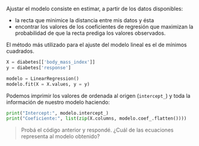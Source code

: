 Ajustar el modelo consiste en estimar, a partir de los datos disponibles:

- la recta que minimice la distancia entre mis datos y ésta
- encontrar los valores de los coeficientes de regresión que maximizan la probabilidad de que la recta prediga los valores observados.

El método  más utilizado para el ajuste del modelo lineal es el de mínimos cuadrados.

```python
X = diabetes[['body_mass_index']]
y = diabetes['response']

modelo = LinearRegression()
modelo.fit(X = X.values, y = y)
```

Podemos imprimir los valores de ordenada al origen (`intercept_`) y toda la información de nuestro modelo haciendo:

```python
print("Intercept:", modelo.intercept_)
print("Coeficiente:", list(zip(X.columns, modelo.coef_.flatten())))
```

> Probá el código anterior y respondé. ¿Cuál de las ecuaciones representa al modelo obtenido?